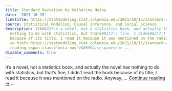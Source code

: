 ```yaml
---
title: Standard Deviation by Katherine Heiny
date: '2021-10-15'
linkTitle: https://statmodeling.stat.columbia.edu/2021/10/15/standard-deviation-by-katherine-heiny/
source: Statistical Modeling, Causal Inference, and Social Science
description: It&#8217;s a novel, not a statistics book, and actually the novel has
  nothing to do with statistics, but that&#8217;s fine, I didn&#8217;t read the book
  because of its title, I read it because it was mentioned on the radio. Anyway, &#8230;
  <a href="https://statmodeling.stat.columbia.edu/2021/10/15/standard-deviation-by-katherine-heiny/">Continue
  reading <span class="meta-nav">&#8594;</span></a> ...
disable_comments: true
---
```

It&#8217;s a novel, not a statistics book, and actually the novel has nothing to do with statistics, but that&#8217;s fine, I didn&#8217;t read the book because of its title, I read it because it was mentioned on the radio. Anyway, &#8230; <a href="https://statmodeling.stat.columbia.edu/2021/10/15/standard-deviation-by-katherine-heiny/">Continue reading <span class="meta-nav">&#8594;</span></a> ...